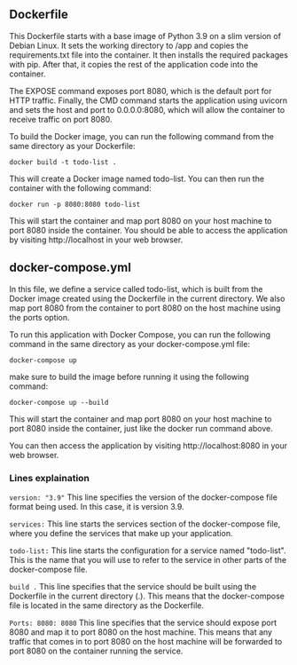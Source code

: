 ## Dockerfile

This Dockerfile starts with a base image of Python 3.9 on a slim version of Debian Linux. It sets the working directory
to /app and copies the requirements.txt file into the container. It then installs the required packages with pip. After that, it copies the rest of the application code into the container.

The EXPOSE command exposes port 8080, which is the default port for HTTP traffic. Finally, the CMD command starts the
application using uvicorn and sets the host and port to 0.0.0.0:8080, which will allow the container to receive traffic on port 8080.

To build the Docker image, you can run the following command from the same directory as your Dockerfile:

``docker build -t todo-list .``

This will create a Docker image named todo-list. You can then run the container with the following command:

``docker run -p 8080:8080 todo-list``

This will start the container and map port 8080 on your host machine to port 8080 inside the container. You should be able to
access the application by visiting http://localhost in your web browser.


## docker-compose.yml

In this file, we define a service called todo-list, which is built from the Docker image created using the Dockerfile in
the current directory. We also map port 8080 from the container to port 8080 on the host machine using the ports option.

To run this application with Docker Compose, you can run the following command in the same directory as your
docker-compose.yml file:

``docker-compose up``

make sure to build the image before running it using the following command:

``docker-compose up --build``

This will start the container and map port 8080 on your host machine to port 8080 inside the container, just like the docker
run command above.

You can then access the application by visiting http://localhost:8080 in your web browser.

### Lines explaination

``version: "3.9"``
This line specifies the version of the docker-compose file format being used. In this case, it is version 3.9.

``services:``
This line starts the services section of the docker-compose file, where you define the services that make up your application.


``todo-list:``
This line starts the configuration for a service named "todo-list". This is the name that you will use to refer to the service in other parts of the docker-compose file.


``build .``
This line specifies that the service should be built using the Dockerfile in the current directory (.). This means that the docker-compose file is located in the same directory as the Dockerfile.


``Ports: 8080: 8080``
This line specifies that the service should expose port 8080 and map it to port 8080 on the host machine. This means that any traffic that comes in to port 8080 on the host machine will be forwarded to port 8080 on the container running the service.